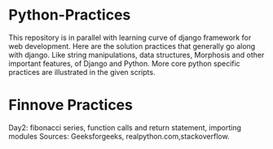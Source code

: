 # Python-Practices
  This repository is in parallel with learning curve of django framework for web development. Here are the solution practices that generally go along with django. Like string manipulations, data structures, Morphosis and other important features, of Django and Python.
  More core python specific practices are illustrated in the given scripts.
# Finnove Practices
  Day2:
      fibonacci series, function calls and return statement, importing modules
      Sources: Geeksforgeeks, realpython.com,stackoverflow.

